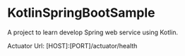 # KotlinSpringBootSample
A project to learn develop Spring web service using Kotlin.

Actuator Url: [HOST]:[PORT]/actuator/health